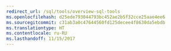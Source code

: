 ```yaml
---
redirect_url: /sql/tools/overview-sql-tools
ms.openlocfilehash: d25ede793044793bc452ae2b5f32cce25aae4ee6
ms.sourcegitcommit: c31ab3a0c47644560fd125decee4f8630da5ebdb
ms.translationtype: HT
ms.contentlocale: ru-RU
ms.lasthandoff: 11/15/2017
---
```

